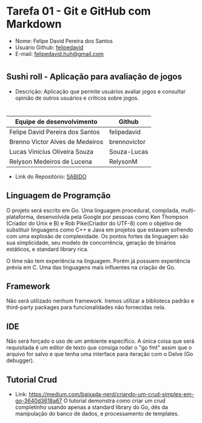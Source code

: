 # Tarefa 01 - Git e GitHub com Markdown

* Nome: Felipe David Pereira dos Santos
* Usuário Github: [felipedavid](https://github.com/felipedavid)
* E-mail: felipedavid.huh@gmail.com
#

## Sushi roll - Aplicação para avaliação de jogos

* Descrição: Aplicação que permite usuários avaliar jogos e consultar opinião de outros usuários e críticos sobre jogos.
#
| Equipe de desenvolvimento | Github
|----  | ---- |
| Felipe David Pereira dos Santos | felipedavid
| Brenno Victor Alves de Medeiros | brennovictor
| Lucas Vinícius Oliveira Souza | Souza-Lucas
| Relyson Medeiros de Lucena | RelysonM


* Link do Repositório: [SABIDO](https://github.com/felipedavid/sushi_roll)

## Linguagem de Programção
O projeto será escrito em Go. Uma linguagem procedural, compilada, multi-plataforma, desenvolvida pela Google por pessoas como Ken Thompson (Criador do Unix e B) e Rob Pike(Criador do UTF-8) com o objetivo de substituir linguagens como C++ e Java em projetos que estavam sofrendo com uma explosão de complexidade. Os pontos fortes da linguagem são sua simplicidade, seu modelo de concorrência, geração de binários estáticos, e standard library rica.

O time não tem experiência na linguagem. Porém já possuem experiência prévia em C. Uma das linguagens mais influentes na criação de Go.

## Framework
Não será utilizado nenhum framework. Iremos utilizar a biblioteca padrão e third-party packages para funcionalidades não fornecidas nela.

## IDE
Não será forçado o uso de um ambiente específico. A única coisa que será requisitada é um editor de texto que consiga rodar o "go fmt" assim que o arquivo for salvo e que tenha uma interface para iteração com o Delve (Go debugger).

## Tutorial Crud
* Link: https://medium.com/baixada-nerd/criando-um-crud-simples-em-go-3640d3618a67
O tutorial demonstra como criar um crud completinho usando apenas a standard library do Go, dés da manipulação do banco de dados, e processamento de templates.
